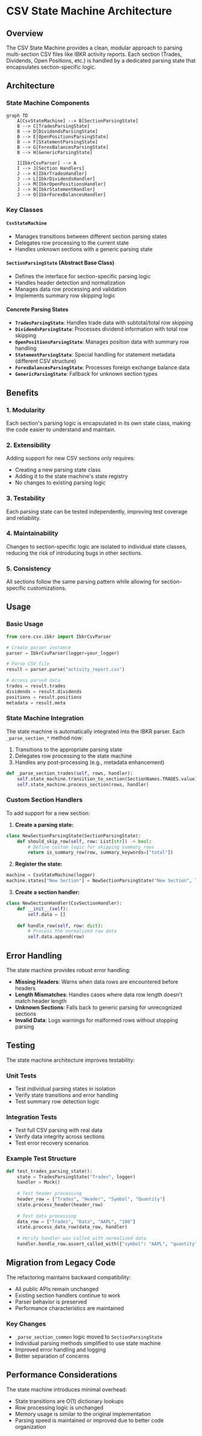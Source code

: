 # CSV State Machine Architecture

## Overview

The CSV State Machine provides a clean, modular approach to parsing multi-section CSV files like IBKR activity reports. Each section (Trades, Dividends, Open Positions, etc.) is handled by a dedicated parsing state that encapsulates section-specific logic.

## Architecture

### State Machine Components

```mermaid
graph TD
    A[CsvStateMachine] --> B[SectionParsingState]
    B --> C[TradesParsingState]
    B --> D[DividendsParsingState]
    B --> E[OpenPositionsParsingState]
    B --> F[StatementParsingState]
    B --> G[ForexBalancesParsingState]
    B --> H[GenericParsingState]
    
    I[IbkrCsvParser] --> A
    I --> J[Section Handlers]
    J --> K[IbkrTradesHandler]
    J --> L[IbkrDividendsHandler]
    J --> M[IbkrOpenPositionsHandler]
    J --> N[IbkrStatementHandler]
    J --> O[IbkrForexBalancesHandler]
```

### Key Classes

#### `CsvStateMachine`
- Manages transitions between different section parsing states
- Delegates row processing to the current state
- Handles unknown sections with a generic parsing state

#### `SectionParsingState` (Abstract Base Class)
- Defines the interface for section-specific parsing logic
- Handles header detection and normalization
- Manages data row processing and validation
- Implements summary row skipping logic

#### Concrete Parsing States
- **`TradesParsingState`**: Handles trade data with subtotal/total row skipping
- **`DividendsParsingState`**: Processes dividend information with total row skipping
- **`OpenPositionsParsingState`**: Manages position data with summary row handling
- **`StatementParsingState`**: Special handling for statement metadata (different CSV structure)
- **`ForexBalancesParsingState`**: Processes foreign exchange balance data
- **`GenericParsingState`**: Fallback for unknown section types

## Benefits

### 1. **Modularity**
Each section's parsing logic is encapsulated in its own state class, making the code easier to understand and maintain.

### 2. **Extensibility**
Adding support for new CSV sections only requires:
- Creating a new parsing state class
- Adding it to the state machine's state registry
- No changes to existing parsing logic

### 3. **Testability**
Each parsing state can be tested independently, improving test coverage and reliability.

### 4. **Maintainability**
Changes to section-specific logic are isolated to individual state classes, reducing the risk of introducing bugs in other sections.

### 5. **Consistency**
All sections follow the same parsing pattern while allowing for section-specific customizations.

## Usage

### Basic Usage

```python
from core.csv.ibkr import IbkrCsvParser

# Create parser instance
parser = IbkrCsvParser(logger=your_logger)

# Parse CSV file
result = parser.parse("activity_report.csv")

# Access parsed data
trades = result.trades
dividends = result.dividends
positions = result.positions
metadata = result.meta
```

### State Machine Integration

The state machine is automatically integrated into the IBKR parser. Each `_parse_section_*` method now:

1. Transitions to the appropriate parsing state
2. Delegates row processing to the state machine
3. Handles any post-processing (e.g., metadata enhancement)

```python
def _parse_section_trades(self, rows, handler):
    self.state_machine.transition_to_section(SectionNames.TRADES.value)
    self.state_machine.process_section(rows, handler)
```

### Custom Section Handlers

To add support for a new section:

1. **Create a parsing state:**
```python
class NewSectionParsingState(SectionParsingState):
    def should_skip_row(self, row: List[str]) -> bool:
        # Define custom logic for skipping summary rows
        return is_summary_row(row, summary_keywords=["total"])
```

2. **Register the state:**
```python
machine = CsvStateMachine(logger)
machine.states["New Section"] = NewSectionParsingState("New Section", logger)
```

3. **Create a section handler:**
```python
class NewSectionHandler(CsvSectionHandler):
    def __init__(self):
        self.data = []
    
    def handle_row(self, row: dict):
        # Process the normalized row data
        self.data.append(row)
```

## Error Handling

The state machine provides robust error handling:

- **Missing Headers**: Warns when data rows are encountered before headers
- **Length Mismatches**: Handles cases where data row length doesn't match header length
- **Unknown Sections**: Falls back to generic parsing for unrecognized sections
- **Invalid Data**: Logs warnings for malformed rows without stopping parsing

## Testing

The state machine architecture improves testability:

### Unit Tests
- Test individual parsing states in isolation
- Verify state transitions and error handling
- Test summary row detection logic

### Integration Tests
- Test full CSV parsing with real data
- Verify data integrity across sections
- Test error recovery scenarios

### Example Test Structure
```python
def test_trades_parsing_state():
    state = TradesParsingState("Trades", logger)
    handler = Mock()
    
    # Test header processing
    header_row = ["Trades", "Header", "Symbol", "Quantity"]
    state.process_header(header_row)
    
    # Test data processing
    data_row = ["Trades", "Data", "AAPL", "100"]
    state.process_data_row(data_row, handler)
    
    # Verify handler was called with normalized data
    handler.handle_row.assert_called_with({"symbol": "AAPL", "quantity": "100"})
```

## Migration from Legacy Code

The refactoring maintains backward compatibility:

- All public APIs remain unchanged
- Existing section handlers continue to work
- Parser behavior is preserved
- Performance characteristics are maintained

### Key Changes
- `_parse_section_common` logic moved to `SectionParsingState`
- Individual parsing methods simplified to use state machine
- Improved error handling and logging
- Better separation of concerns

## Performance Considerations

The state machine introduces minimal overhead:
- State transitions are O(1) dictionary lookups
- Row processing logic is unchanged
- Memory usage is similar to the original implementation
- Parsing speed is maintained or improved due to better code organization
